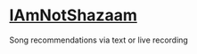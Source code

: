 # <a href="https://github.com/marin-m/SongRec">IAmNotShazaam</a>
Song recommendations via text or live recording
